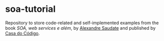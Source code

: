 # soa-tutorial

Repository to store code-related and self-implemented examples from the book _SOA, web services e além_, by [Alexandre Saudate](https://www.linkedin.com/in/alesaudate/pt) and published by [Casa do Código](https://www.casadocodigo.com.br/).
